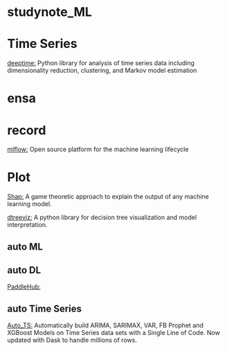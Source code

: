 # studynote_ML []()

# Time Series
[deeptime:](https://github.com/deeptime-ml/deeptime) Python library for analysis of time series data including dimensionality reduction, clustering, and Markov model estimation

# ensa




# record
[mlflow:](https://github.com/mlflow/mlflow) Open source platform for the machine learning lifecycle

# Plot
[Shap:](https://github.com/slundberg/shap) A game theoretic approach to explain the output of any machine learning model.

[dtreeviz:](https://github.com/parrt/dtreeviz) A python library for decision tree visualization and model interpretation.

## auto ML


## auto DL
[PaddleHub:](https://github.com/PaddlePaddle/PaddleHub)

## auto Time Series
[Auto_TS:](https://github.com/AutoViML/Auto_TS) Automatically build ARIMA, SARIMAX, VAR, FB Prophet and XGBoost Models on Time Series data sets with a Single Line of Code. Now updated with Dask to handle millions of rows.
